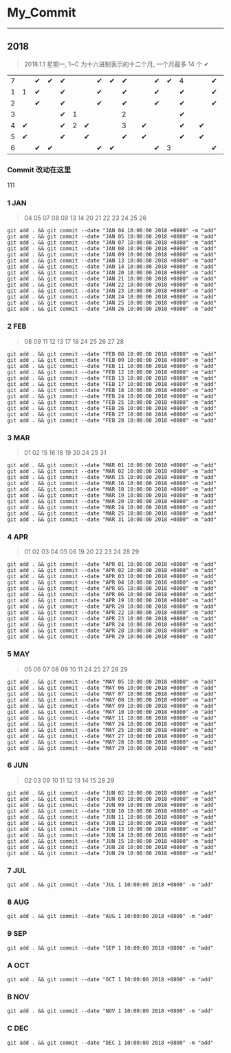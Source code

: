 # My_Commit

---

## 2018

> 2018.1.1 星期一, 1~C 为十六进制表示的十二个月, 一个月最多 14 个 ✔

| | | | | | | | | | | | | | | | | | | | | | | | | | | | | | | | | | | | | | | | | | | | | | | | | | | | | | | | |
|-|-|-|-|-|-|-|-|-|-|-|-|-|-|-|-|-|-|-|-|-|-|-|-|-|-|-|-|-|-|-|-|-|-|-|-|-|-|-|-|-|-|-|-|-|-|-|-|-|-|-|-|-|-|-|-|
|7| |✔|✔|✔| | |✔|✔|✔| | |✔|✔|4| | |✔|✔|✔| | |✔|✔|✔| | |7|✔|✔| | |✔|✔|✔| | |✔|✔|✔|9| |✔|✔|✔| | |✔|✔|✔| | |✔|✔|✔| |
|1|1|✔| |✔| | |✔| |✔| | |✔| |✔| | |✔|4|✔| | |✔| |✔| | |✔| |✔| | |✔| |✔| | |✔| |✔|A| |✔| |✔| | |✔| |✔| | |✔|C|✔| |
|2| |✔| |✔| | |✔| |✔| | |✔| |✔| | |✔|5|✔| | |✔| |✔| | |✔| |✔| |7|✔| |✔| | |✔| |✔| | |✔| |✔| | |✔| |✔| | |✔| |✔| |
|3| | | |✔|1| | | |2| | | | |✔| | | | |✔| | | | |✔| | | | |✔| |8| | |✔| | | | |✔| | | | |A| | | | |✔| | | | |✔| |
|4|✔| | |✔|2|✔| | |3| |✔| | |✔| |✔| | |✔| |✔|5| |✔| |✔| | |✔| |✔| | |✔| |✔| | |✔| |✔| | |B| |✔| | |✔| |✔| | |✔| |
|5|✔| | |✔| |✔| | |✔| |✔| | |✔| |✔| | |✔| |✔|6| |✔| |✔| | |✔| |✔| | |✔|8|✔| | |✔| |✔| | |✔| |✔| |B|✔| |✔| | |✔| |
|6| |✔|✔| | | |✔|✔| | | |✔|3| | | |✔|✔| | | |✔|✔| | |6|✔|✔| | | |✔|✔| |9| |✔|✔| | | |✔|✔| | | |✔|C| | | |✔|✔| | |

### Commit 改动在这里

111

### 1 JAN

> 04 05 07 08 09 13 14 20 21 22 23 24 25 26

```
git add . && git commit --date "JAN 04 10:00:00 2018 +0800" -m "add"
git add . && git commit --date "JAN 05 10:00:00 2018 +0800" -m "add"
git add . && git commit --date "JAN 07 10:00:00 2018 +0800" -m "add"
git add . && git commit --date "JAN 08 10:00:00 2018 +0800" -m "add"
git add . && git commit --date "JAN 09 10:00:00 2018 +0800" -m "add"
git add . && git commit --date "JAN 13 10:00:00 2018 +0800" -m "add"
git add . && git commit --date "JAN 14 10:00:00 2018 +0800" -m "add"
git add . && git commit --date "JAN 20 10:00:00 2018 +0800" -m "add"
git add . && git commit --date "JAN 21 10:00:00 2018 +0800" -m "add"
git add . && git commit --date "JAN 22 10:00:00 2018 +0800" -m "add"
git add . && git commit --date "JAN 23 10:00:00 2018 +0800" -m "add"
git add . && git commit --date "JAN 24 10:00:00 2018 +0800" -m "add"
git add . && git commit --date "JAN 25 10:00:00 2018 +0800" -m "add"
git add . && git commit --date "JAN 26 10:00:00 2018 +0800" -m "add"
```

### 2 FEB

> 08 09 11 12 13 17 18 24 25 26 27 28

```
git add . && git commit --date "FEB 08 10:00:00 2018 +0800" -m "add"
git add . && git commit --date "FEB 09 10:00:00 2018 +0800" -m "add"
git add . && git commit --date "FEB 11 10:00:00 2018 +0800" -m "add"
git add . && git commit --date "FEB 12 10:00:00 2018 +0800" -m "add"
git add . && git commit --date "FEB 13 10:00:00 2018 +0800" -m "add"
git add . && git commit --date "FEB 17 10:00:00 2018 +0800" -m "add"
git add . && git commit --date "FEB 18 10:00:00 2018 +0800" -m "add"
git add . && git commit --date "FEB 24 10:00:00 2018 +0800" -m "add"
git add . && git commit --date "FEB 25 10:00:00 2018 +0800" -m "add"
git add . && git commit --date "FEB 26 10:00:00 2018 +0800" -m "add"
git add . && git commit --date "FEB 27 10:00:00 2018 +0800" -m "add"
git add . && git commit --date "FEB 28 10:00:00 2018 +0800" -m "add"
```

### 3 MAR

> 01 02 15 16 18 19 20 24 25 31

```
git add . && git commit --date "MAR 01 10:00:00 2018 +0800" -m "add"
git add . && git commit --date "MAR 02 10:00:00 2018 +0800" -m "add"
git add . && git commit --date "MAR 15 10:00:00 2018 +0800" -m "add"
git add . && git commit --date "MAR 16 10:00:00 2018 +0800" -m "add"
git add . && git commit --date "MAR 18 10:00:00 2018 +0800" -m "add"
git add . && git commit --date "MAR 19 10:00:00 2018 +0800" -m "add"
git add . && git commit --date "MAR 20 10:00:00 2018 +0800" -m "add"
git add . && git commit --date "MAR 24 10:00:00 2018 +0800" -m "add"
git add . && git commit --date "MAR 25 10:00:00 2018 +0800" -m "add"
git add . && git commit --date "MAR 31 10:00:00 2018 +0800" -m "add"
```

### 4 APR

> 01 02 03 04 05 06 19 20 22 23 24 28 29

```
git add . && git commit --date "APR 01 10:00:00 2018 +0800" -m "add"
git add . && git commit --date "APR 02 10:00:00 2018 +0800" -m "add"
git add . && git commit --date "APR 03 10:00:00 2018 +0800" -m "add"
git add . && git commit --date "APR 04 10:00:00 2018 +0800" -m "add"
git add . && git commit --date "APR 05 10:00:00 2018 +0800" -m "add"
git add . && git commit --date "APR 06 10:00:00 2018 +0800" -m "add"
git add . && git commit --date "APR 19 10:00:00 2018 +0800" -m "add"
git add . && git commit --date "APR 20 10:00:00 2018 +0800" -m "add"
git add . && git commit --date "APR 22 10:00:00 2018 +0800" -m "add"
git add . && git commit --date "APR 23 10:00:00 2018 +0800" -m "add"
git add . && git commit --date "APR 24 10:00:00 2018 +0800" -m "add"
git add . && git commit --date "APR 28 10:00:00 2018 +0800" -m "add"
git add . && git commit --date "APR 29 10:00:00 2018 +0800" -m "add"
```

### 5 MAY

> 05 06 07 08 09 10 11 24 25 27 28 29

```
git add . && git commit --date "MAY 05 10:00:00 2018 +0800" -m "add"
git add . && git commit --date "MAY 06 10:00:00 2018 +0800" -m "add"
git add . && git commit --date "MAY 07 10:00:00 2018 +0800" -m "add"
git add . && git commit --date "MAY 08 10:00:00 2018 +0800" -m "add"
git add . && git commit --date "MAY 09 10:00:00 2018 +0800" -m "add"
git add . && git commit --date "MAY 10 10:00:00 2018 +0800" -m "add"
git add . && git commit --date "MAY 11 10:00:00 2018 +0800" -m "add"
git add . && git commit --date "MAY 24 10:00:00 2018 +0800" -m "add"
git add . && git commit --date "MAY 25 10:00:00 2018 +0800" -m "add"
git add . && git commit --date "MAY 27 10:00:00 2018 +0800" -m "add"
git add . && git commit --date "MAY 28 10:00:00 2018 +0800" -m "add"
git add . && git commit --date "MAY 29 10:00:00 2018 +0800" -m "add"
```

### 6 JUN

> 02 03 09 10 11 12 13 14 15 28 29

```
git add . && git commit --date "JUN 02 10:00:00 2018 +0800" -m "add"
git add . && git commit --date "JUN 03 10:00:00 2018 +0800" -m "add"
git add . && git commit --date "JUN 09 10:00:00 2018 +0800" -m "add"
git add . && git commit --date "JUN 10 10:00:00 2018 +0800" -m "add"
git add . && git commit --date "JUN 11 10:00:00 2018 +0800" -m "add"
git add . && git commit --date "JUN 12 10:00:00 2018 +0800" -m "add"
git add . && git commit --date "JUN 13 10:00:00 2018 +0800" -m "add"
git add . && git commit --date "JUN 14 10:00:00 2018 +0800" -m "add"
git add . && git commit --date "JUN 15 10:00:00 2018 +0800" -m "add"
git add . && git commit --date "JUN 28 10:00:00 2018 +0800" -m "add"
git add . && git commit --date "JUN 29 10:00:00 2018 +0800" -m "add"
```

### 7 JUL

```
git add . && git commit --date "JUL 1 10:00:00 2018 +0800" -m "add"
```

### 8 AUG

```
git add . && git commit --date "AUG 1 10:00:00 2018 +0800" -m "add"
```

### 9 SEP

```
git add . && git commit --date "SEP 1 10:00:00 2018 +0800" -m "add"
```

### A OCT

```
git add . && git commit --date "OCT 1 10:00:00 2018 +0800" -m "add"
```

### B NOV

```
git add . && git commit --date "NOV 1 10:00:00 2018 +0800" -m "add"
```

### C DEC

```
git add . && git commit --date "DEC 1 10:00:00 2018 +0800" -m "add"
```